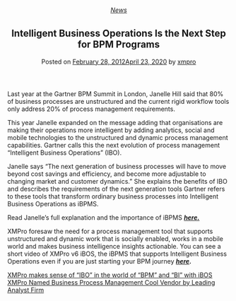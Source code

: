 <div class="large-9 col">
<article class="post-323 post type-post status-publish format-standard has-post-thumbnail hentry category-news tag-bpm tag-intelligent-business-operations" id="post-323">
<div class="article-inner">
<header class="entry-header">
<div class="entry-header-text entry-header-text-top text-center">
<h6 class="entry-category is-xsmall"><a href="https://xmpro.com/category/news/" rel="category tag">News</a></h6><h1 class="entry-title">Intelligent Business Operations Is the Next Step for BPM Programs</h1><div class="entry-divider is-divider small"></div>
<div class="entry-meta uppercase is-xsmall">
<span class="posted-on">Posted on <a href="https://xmpro.com/intelligent-business-operations-is-the-next-step-for-bpm-programs/" rel="bookmark"><time class="entry-date published" datetime="2012-02-28T07:03:44+00:00">February 28, 2012</time><time class="updated" datetime="2020-04-23T00:07:27+00:00">April 23, 2020</time></a></span> <span class="byline">by <span class="meta-author vcard"><a class="url fn n" href="https://xmpro.com/author/xmpro/">xmpro</a></span></span> </div>
</div>
</header>
<div class="entry-content single-page">
<p>Last year at the Gartner BPM Summit in London, Janelle Hill said that 80% of business processes are unstructured and the current rigid workflow tools only address 20% of process management requirements.</p>
<p>This year Janelle expanded on the message adding that organisations are making their operations more intelligent by adding analytics, social and mobile technologies to the unstructured and dynamic process management capabilities. Gartner calls this the next evolution of process management “Intelligent Business Operations” (IBO).</p>
<p>Janelle says “The next generation of business processes will have to move beyond cost savings and efficiency, and become more adjustable to changing market and customer dynamics.” She explains the benefits of IBO and describes the requirements of the next generation tools Gartner refers to these tools that transform ordinary business processes into Intelligent Business Operations as iBPMS.</p>
<p>Read Janelle’s full explanation and the importance of iBPMS <a href="http://link.xmpro.com/c/1/?aId=25528242&amp;requestId=b7212-3461a1c3-fa0f-4616-a0d2-d0220bc83d2b&amp;rId=contact-2fdf1876b609e1118d211cc1deea2718-5c800c1407a140768302fef45208e9c3&amp;ea=fgrir_ubjpebsg=nh=cn.pbz&amp;uName=&amp;dUrl=https%3A%2F%2Fxmpro.com%2Finfo%2Fibo-next-step%2F%3F_cldee%3Dc3RldmVfaG93Y3JvZnRAcGEuY29tLmF1%26utm_source%3DClickDimensions%26utm_medium%3Demail%26utm_campaign%3DiBOS+Video"><strong><em>here.</em></strong></a></p>
<p>XMPro foresaw the need for a process management tool that supports unstructured and dynamic work that is socially enabled, works in a mobile world and makes business intelligence insights actionable. You can see a short video of XMPro v6 iBOS, the iBPMS that supports Intelligent Business Operations even if you are just starting your BPM journey <strong><em><a href="http://link.xmpro.com/c/1/?aId=25528242&amp;requestId=b7212-3461a1c3-fa0f-4616-a0d2-d0220bc83d2b&amp;rId=contact-2fdf1876b609e1118d211cc1deea2718-5c800c1407a140768302fef45208e9c3&amp;ea=fgrir_ubjpebsg=nh=cn.pbz&amp;uName=&amp;dUrl=https%3A%2F%2Fxmpro.com%2Finfo%2Fibo-next-step%2F%3F_cldee%3Dc3RldmVfaG93Y3JvZnRAcGEuY29tLmF1%26utm_source%3DClickDimensions%26utm_medium%3Demail%26utm_campaign%3DiBOS+Video">here</a>.</em></strong></p>
<div class="blog-share text-center"><div class="is-divider medium"></div><div class="social-icons share-icons share-row relative"><a aria-label="Share on WhatsApp" class="icon button circle is-outline tooltip whatsapp show-for-medium" data-action="share/whatsapp/share" href="whatsapp://send?text=Intelligent%20Business%20Operations%20Is%20the%20Next%20Step%20for%20BPM%20Programs - https://xmpro.com/intelligent-business-operations-is-the-next-step-for-bpm-programs/" title="Share on WhatsApp"><i class="icon-whatsapp"></i></a><a aria-label="Share on Facebook" class="icon button circle is-outline tooltip facebook" data-label="Facebook" href="https://www.facebook.com/sharer.php?u=https://xmpro.com/intelligent-business-operations-is-the-next-step-for-bpm-programs/" onclick="window.open(this.href,this.title,'width=500,height=500,top=300px,left=300px'); return false;" rel="noopener nofollow" target="_blank" title="Share on Facebook"><i class="icon-facebook"></i></a><a aria-label="Share on Twitter" class="icon button circle is-outline tooltip twitter" href="https://twitter.com/share?url=https://xmpro.com/intelligent-business-operations-is-the-next-step-for-bpm-programs/" onclick="window.open(this.href,this.title,'width=500,height=500,top=300px,left=300px'); return false;" rel="noopener nofollow" target="_blank" title="Share on Twitter"><i class="icon-twitter"></i></a><a aria-label="Email to a Friend" class="icon button circle is-outline tooltip email" href="/cdn-cgi/l/email-protection#7f400c0a1d151a1c0b4236110b1a131316181a110b5a4d4f3d0a0c16111a0c0c5a4d4f300f1a0d1e0b1610110c5a4d4f360c5a4d4f0b171a5a4d4f311a070b5a4d4f2c0b1a0f5a4d4f19100d5a4d4f3d2f325a4d4f2f0d10180d1e120c591d101b06423c171a1c145a4d4f0b17160c5a4d4f100a0b5a4c3e5a4d4f170b0b0f0c5a4c3e5a4d395a4d3907120f0d10511c10125a4d3916110b1a131316181a110b521d0a0c16111a0c0c52100f1a0d1e0b1610110c52160c520b171a52111a070b520c0b1a0f5219100d521d0f12520f0d10180d1e120c5a4d39" rel="nofollow" title="Email to a Friend"><i class="icon-envelop"></i></a><a aria-label="Pin on Pinterest" class="icon button circle is-outline tooltip pinterest" href="https://pinterest.com/pin/create/button?url=https://xmpro.com/intelligent-business-operations-is-the-next-step-for-bpm-programs/&amp;media=https://xmpro.com/wp-content/uploads/2020/04/Company-Profile.png&amp;description=Intelligent%20Business%20Operations%20Is%20the%20Next%20Step%20for%20BPM%20Programs" onclick="window.open(this.href,this.title,'width=500,height=500,top=300px,left=300px'); return false;" rel="noopener nofollow" target="_blank" title="Pin on Pinterest"><i class="icon-pinterest"></i></a><a aria-label="Share on LinkedIn" class="icon button circle is-outline tooltip linkedin" href="https://www.linkedin.com/shareArticle?mini=true&amp;url=https://xmpro.com/intelligent-business-operations-is-the-next-step-for-bpm-programs/&amp;title=Intelligent%20Business%20Operations%20Is%20the%20Next%20Step%20for%20BPM%20Programs" onclick="window.open(this.href,this.title,'width=500,height=500,top=300px,left=300px'); return false;" rel="noopener nofollow" target="_blank" title="Share on LinkedIn"><i class="icon-linkedin"></i></a></div></div></div>
<nav class="navigation-post" id="nav-below" role="navigation">
<div class="flex-row next-prev-nav bt bb">
<div class="flex-col flex-grow nav-prev text-left">
<div class="nav-previous"><a href="https://xmpro.com/xmpro-makes-sense-of-ibo-in-the-world-of-bpm-and-bi-with-ibos/" rel="prev"><span class="hide-for-small"><i class="icon-angle-left"></i></span> XMPro makes sense of “IBO” in the world of “BPM” and “BI” with iBOS</a></div>
</div>
<div class="flex-col flex-grow nav-next text-right">
<div class="nav-next"><a href="https://xmpro.com/xmpro-cool-vendor-press-release/" rel="next">XMPro Named Business Process Management Cool Vendor by Leading Analyst Firm <span class="hide-for-small"><i class="icon-angle-right"></i></span></a></div> </div>
</div>
</nav>
</div>
</article>
<div class="comments-area" id="comments">
</div>
</div>